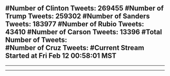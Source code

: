 #Number of Clinton Tweets: 269455
#Number of Trump Tweets: 259302
#Number of Sanders Tweets: 183977
#Number of Rubio Tweets: 43410
#Number of Carson Tweets: 13396
#Total Number of Tweets:  
#Number of Cruz Tweets: 
#Current Stream Started at Fri Feb 12 00:58:01 MST
---
---
---
